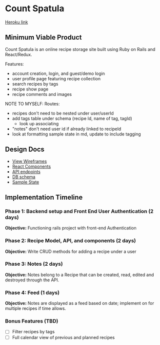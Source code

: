 # Count Spatula

[Heroku link][heroku]

[heroku]: http://herokuapp.component-hierarchy

## Minimum Viable Product

Count Spatula is an online recipe storage site built using Ruby on Rails and React/Redux.

Features:
* account creation, login, and guest/demo login
* user profile page featuring recipe collection
* search recipes by tags
* recipe show page
* recipe comments and images

NOTE TO MYSELF: Routes:
- recipes don't need to be nested under user/userId
- add tags table under schema (recipe Id, name of tag, tagId)
  - look up associating
- "notes" don't need user id if already linked to recipeId
- look at formatting sample state in md, update to include tagging

## Design Docs
* [View Wireframes][wireframes]
* [React Components][components]
* [API endpoints][api-endpoints]
* [DB schema][schema]
* [Sample State][sample-state]

[wireframes]: wireframes
[components]: component-hierarchy.md
[sample-state]: sample-state.md
[api-endpoints]: api-endpoints.md
[schema]: schema.md

## Implementation Timeline

### Phase 1: Backend setup and Front End User Authentication (2 days)

**Objective:** Functioning rails project with front-end Authentication

### Phase 2: Recipe Model, API, and components (2 days)

**Objective:** Write CRUD methods for adding a recipe under a user

### Phase 3: Notes (2 days)

**Objective:** Notes belong to a Recipe that can be created, read, edited and destroyed through the API.

### Phase 4: Feed (1 days)

**Objective:** Notes are displayed as a feed based on date; implement on for multiple recipes if time allows.


### Bonus Features (TBD)
- [ ] Filter recipes by tags
- [ ] Full calendar view of previous and planned recipes
